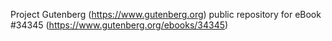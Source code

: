 Project Gutenberg (https://www.gutenberg.org) public repository for eBook #34345 (https://www.gutenberg.org/ebooks/34345)
